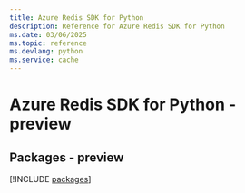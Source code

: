```yaml
---
title: Azure Redis SDK for Python
description: Reference for Azure Redis SDK for Python
ms.date: 03/06/2025
ms.topic: reference
ms.devlang: python
ms.service: cache
---
```

# Azure Redis SDK for Python - preview
## Packages - preview
[!INCLUDE [packages](redis-index.md)]